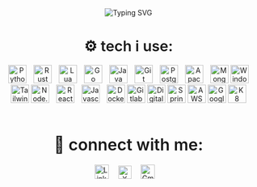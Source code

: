 <!-- Typing SVG Animation -->
<div style="text-align: center; margin-bottom: 30px;">
  <a href="https://git.io/typing-svg" style="text-decoration: none;">
    <img src="https://readme-typing-svg.demolab.com?font=Cascadia+Code+Mono&duration=786&pause=1000&color=48FF23&width=435&lines=hi.+my+name+is+darshan...;i+like+to+build+cool+stuff...;thanks+for+visiting+my+profile..." alt="Typing SVG">
  </a>
</div>

<!-- Tech Icons Section -->
<div style="text-align: center; margin-bottom: 60px;">
  <h2 style="font-size: 1.8rem; font-weight: 600; margin-bottom: 20px;">⚙ tech i use:</h2>
  <img src="https://img.icons8.com/color/48/000000/python.png" alt="Python" style="width: 36px; margin-right: 10px;" />
  <img src="https://img.icons8.com/?size=100&id=U41Than0pWOW&format=png&color=FFFFFF" alt="Rust" style="width: 36px; margin-right: 10px;" />
  <img src="https://img.icons8.com/?size=100&id=utx96pPa33XK&format=png&color=FFFFFF" alt="Lua" style="width: 36px; margin-right: 10px;" />
  <img src="https://img.icons8.com/color/48/000000/golang.png" alt="Go" style="width: 36px; margin-right: 10px;" />
  <img src="https://img.icons8.com/?size=100&id=Pd2x9GWu9ovX&format=png&color=000000" alt="Java" style="width: 36px; margin-right: 10px;" />
  <img src="https://img.icons8.com/color/48/000000/git.png" alt="Git" style="width: 36px; margin-right: 10px;" />
  <img src="https://img.icons8.com/?size=100&id=38561&format=png&color=000000" alt="PostgreSQL" style="width: 36px; margin-right: 10px;" />
  <img src="https://img.icons8.com/?size=100&id=fOhLNqGJsUbJ&format=png&color=000000" alt="Apache Kafka" style="width: 36px; margin-right: 10px;" />
  <img src="https://img.icons8.com/?size=100&id=74402&format=png&color=000000" alt="MongoDB" style="width: 36px;" />
  <img src="https://img.icons8.com/?size=100&id=17842&format=png&color=000000" alt="Windows Subsystem for Linux WSL" style="width: 36px;" />
  <img src="https://img.icons8.com/?size=100&id=CIAZz2CYc6Kc&format=png&color=000000" alt="TailwindCSS" style="width: 36px;" />
  <img src="https://img.icons8.com/?size=100&id=FQlr_bFSqEdG&format=png&color=FFFFFF" alt="Node.js" style="width: 36px; margin-right: 10px;" />
  <img src="https://img.icons8.com/ultraviolet/40/000000/react.png" alt="React" style="width: 36px; margin-right: 10px;" />
  <img src="https://img.icons8.com/?size=100&id=39854&format=png&color=FAB005" alt="Javascript" style="width: 36px; margin-right: 10px;" />
  <img src="https://img.icons8.com/?size=100&id=22801&format=png&color=228BE6" alt="Docker" style="width: 36px;" />
  <img src="https://img.icons8.com/?size=100&id=34886&format=png&color=000000" alt="Gitlab" style="width: 36px;" />
  <img src="https://img.icons8.com/?size=100&id=NTk60lqGX88D&format=png&color=228BE6" alt="Digital Ocean" style="width: 36px;" />
  <img src="https://img.icons8.com/?size=100&id=90519&format=png&color=000000" alt="Spring Boot" style="width: 36px;" />
  <img src="https://img.icons8.com/?size=100&id=VoXRGxL3ekkk&format=png&color=FFFFFF" alt="AWS" style="width: 36px;" />
  <img src="https://img.icons8.com/?size=100&id=20774&format=png&color=000000" alt="Google Cloud" style="width: 36px;" />
  <img src="https://img.icons8.com/?size=100&id=cvzmaEA4kC0o&format=png&color=000000" alt="K8" style="width: 36px;" />
</div>

<!-- Connect with me Section -->
<div style="text-align: center; margin-bottom: 60px;">
  <h2 style="font-size: 2rem; font-weight: 600; margin-bottom: 20px;">💬 connect with me:</h2>
  <a href="https://www.linkedin.com/in/darshanaware/" style="text-decoration: none;">
    <img src="https://img.icons8.com/?size=100&id=8808&format=png&color=228BE6" alt="LinkedIn" style="width: 28px; margin-right: 15px;" />
  </a>
  <a href="https://x.com/dawwshan" style="text-decoration: none;">
    <img src="https://img.icons8.com/?size=100&id=110895&format=png&color=FFFFFF" alt="X" style="width: 26px; margin-right: 15px;" />
  </a>
  <a href="mailto:d.awarewdev263@gmail.com" style="text-decoration: none;">
    <img src="https://img.icons8.com/?size=100&id=P7UIlhbpWzZm&format=png&color=000000" alt="Gmail" style="width: 28px; margin-right: 15px;" />
  </a>
</div>
